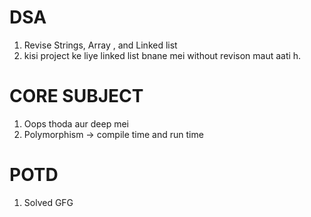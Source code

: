 # DSA  
1. Revise Strings, Array , and Linked list 
2. kisi project ke liye linked list bnane mei without revison maut aati h.


# CORE SUBJECT  
1. Oops thoda aur deep mei 
2. Polymorphism -> compile time and run time 

# POTD 
1. Solved GFG 